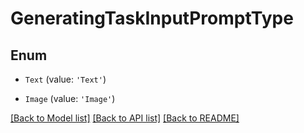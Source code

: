 # GeneratingTaskInputPromptType


## Enum

* `Text` (value: `'Text'`)

* `Image` (value: `'Image'`)

[[Back to Model list]](../README.md#documentation-for-models) [[Back to API list]](../README.md#documentation-for-api-endpoints) [[Back to README]](../README.md)
